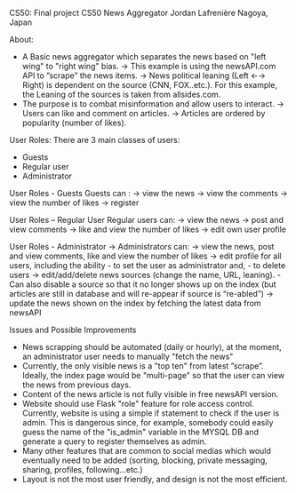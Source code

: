 CS50: Final project
CS50 News Aggregator
Jordan Lafrenière
Nagoya, Japan

About:
- A Basic news aggregator which separates the news based on "left wing" to "right wing" bias.
    -> This example is using the newsAPI.com API to ”scrape” the news items.
    -> News political leaning (Left ←→ Right) is dependent on the source (CNN, FOX..etc.). For this example, the Leaning of the sources is taken from allsides.com.
- The purpose is to combat misinformation and allow users to interact.
    -> Users can like and comment on articles.
    -> Articles are ordered by popularity (number of likes).

User Roles:
There are 3 main classes of users:
- Guests
- Regular user
- Administrator

User Roles - Guests
Guests can :
   -> view the news
   -> view the comments
   -> view the number of likes
   -> register

User Roles – Regular User
Regular users can:
   -> view the news
   -> post and view comments
   -> like and view the number of likes
   -> edit own user profile

User Roles - Administrator
  -> Administrators can:
  -> view the news, post and view comments, like and view the number of likes
  -> edit profile for all users, including the ability
     - to set the user as administrator and,
     - to delete users
  -> edit/add/delete news sources (change the name, URL, leaning).
     - Can also disable a source so that it no longer shows up on the index (but articles are still in database and will re-appear if source is “re-abled”)
  -> update the news shown on the index by fetching the latest data from newsAPI

Issues and Possible Improvements
- News scrapping should be automated (daily or hourly), at the moment, an administrator user needs to manually "fetch the news"
- Currently, the only visible news is a "top ten" from latest ”scrape”. Ideally, the index  page would be "multi-page" so that the user can view the news from previous days.
- Content of the news article is not fully visible in free newsAPI version.
- Website should use Flask "role" feature for role access control. Currently, website is using a simple if statement to check if the user is admin. This is dangerous since, for example, somebody could easily guess the name of the "is_admin" variable in the MYSQL DB and generate a query to register themselves as admin.
- Many other features that are common to social medias which would eventually need to be added (sorting, blocking, private messaging, sharing, profiles, following...etc.)
- Layout is not the most user friendly, and design is not the most efficient.
